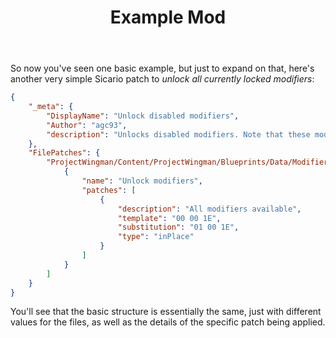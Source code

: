 ﻿---
title: "Example Mod"
weight: 22
---

So now you've seen one basic example, but just to expand on that, here's another very simple Sicario patch to _unlock all currently locked modifiers_:

```json
{
    "_meta": {
        "DisplayName": "Unlock disabled modifiers",
        "Author": "agc93",
        "description": "Unlocks disabled modifiers. Note that these modifiers don't actually work in-game."
    },
    "FilePatches": {
        "ProjectWingman/Content/ProjectWingman/Blueprints/Data/Modifiers/DB_Modifiers.uexp": [
            {
                "name": "Unlock modifiers",
                "patches": [
                    {
                        "description": "All modifiers available",
                        "template": "00 00 1E",
                        "substitution": "01 00 1E",
                        "type": "inPlace"
                    }
                ]
            }
        ]
    }
}
```

You'll see that the basic structure is essentially the same, just with different values for the files, as well as the details of the specific patch being applied.